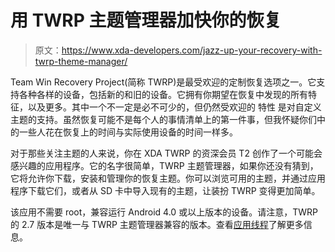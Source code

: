 # 用 TWRP 主题管理器加快你的恢复

> 原文：<https://www.xda-developers.com/jazz-up-your-recovery-with-twrp-theme-manager/>

Team Win Recovery Project(简称 TWRP)是最受欢迎的定制恢复选项之一。它支持各种各样的设备，包括新的和旧的设备。它拥有你期望在恢复中发现的所有特征，以及更多。其中一个不一定是必不可少的，但仍然受欢迎的 特性 是对自定义主题的支持。虽然恢复可能不是每个人的事情清单上的第一件事，但我怀疑你们中的一些人花在恢复上的时间与实际使用设备的时间一样多。

对于那些关注主题的人来说，你在 XDA TWRP 的资深会员 T2 创作了一个可能会感兴趣的应用程序。它的名字很简单，TWRP 主题管理器，如果你还没有猜到，它将允许你下载，安装和管理你的恢复主题。你可以浏览可用的主题，并通过应用程序下载它们，或者从 SD 卡中导入现有的主题，让装扮 TWRP 变得更加简单。

该应用不需要 root，兼容运行 Android 4.0 或以上版本的设备。请注意，TWRP 的 2.7 版本是唯一与 TWRP 主题管理器兼容的版本。查看[应用线程](http://forum.xda-developers.com/showthread.php?t=2762107)了解更多信息。